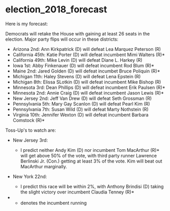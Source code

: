 # election_2018_forecast

Here is my forecast:
  
Democrats will retake the House with gaining at least 26 seats in the election. Major party flips will occur in these districts:
  - Arizona 2nd: Ann Kirkpatrick (D) will defeat Lea Marquez Peterson (R)
  - California 45th: Katie Porter (D) will defeat incumbent Mimi Walters (R)*
  - California 49th: Mike Levin (D) will defeat Diane L. Harkey (R)
  - Iowa 1st: Abby Finkenauer (D) will defeat incumbent Rod Blum (R)*
  - Maine 2nd: Jared Golden (D) will defeat incumbet Bruce Poliquin (R)*
  - Michigan 11th: Haley Stevens (D) will defeat Lena Epstein (R)
  - Michigan 8th: Elissa SLotkin (D) will defeat incumbent Mike Bishop (R)
  - Minnesota 3rd: Dean Phillips (D) will defeat incumbent Erik Paulsen (R)*
  - Minnesota 2nd: Annie Craig (D) will defeat incumbent Jason Lewis (R)*
  - New Jersey 2nd: Jeff Van Drew (D) will defeat Seth Grossman (R)
  - Pennsylvania 5th: Mary Gay Scanlon (D) will defeat Pearl Kim (R)
  - Pennsylvania 7th: Susan Wild (D) will defeat Marty Nothstein (R)
  - Virginia 10th: Jennifer Wexton (D) will defeat incumbent Barbara Comstock (R)*

Toss-Up's to watch are:
  - New Jersey 3rd:
    - I predict neither Andy Kim (D) nor incumbent Tom MacArthur (R)* will get above 50% of the vote, with third party runner Lawrence Berlinski Jr. (Con.) getting at least 3% of the vote. Kim will beat out MacArthur marginally.
  - New York 22nd:
    - I predict this race will be within 2%, with Anthony Brindisi (D) taking the slight victory over incumbent Claudia Tenney (R)*
    
    
- * denotes the incumbent running
